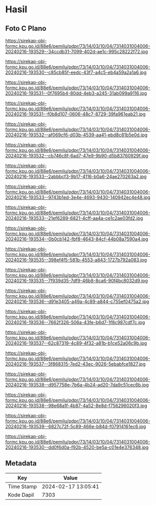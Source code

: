 # Hasil

## Foto C Plano

https://sirekap-obj-formc.kpu.go.id/88e6/pemilu/pdpr/73/14/03/10/04/7314031004006-20240216-193529--34ccdb31-7099-402d-ae1c-995c28222f72.jpg

https://sirekap-obj-formc.kpu.go.id/88e6/pemilu/pdpr/73/14/03/10/04/7314031004006-20240216-193530--c85cb85f-eedc-43f7-a4c5-eb4a59a2a1a6.jpg

https://sirekap-obj-formc.kpu.go.id/88e6/pemilu/pdpr/73/14/03/10/04/7314031004006-20240216-193531--0f7695b4-80dd-4eb3-a245-31ab099a9116.jpg

https://sirekap-obj-formc.kpu.go.id/88e6/pemilu/pdpr/73/14/03/10/04/7314031004006-20240216-193531--f0b8d107-0606-48c7-8729-39fa961eab21.jpg

https://sirekap-obj-formc.kpu.go.id/88e6/pemilu/pdpr/73/14/03/10/04/7314031004006-20240216-193532--af069cf6-d03b-4539-aa41-ebd8c81b5e0d.jpg

https://sirekap-obj-formc.kpu.go.id/88e6/pemilu/pdpr/73/14/03/10/04/7314031004006-20240216-193532--cb746c8f-6ad7-47e9-9b90-d5b83760929f.jpg

https://sirekap-obj-formc.kpu.go.id/88e6/pemilu/pdpr/73/14/03/10/04/7314031004006-20240216-193533--2abbbcf3-9b17-4116-b0a6-24ae270263a2.jpg

https://sirekap-obj-formc.kpu.go.id/88e6/pemilu/pdpr/73/14/03/10/04/7314031004006-20240216-193533--9743b1ed-3e4e-4693-9430-140942ec4e48.jpg

https://sirekap-obj-formc.kpu.go.id/88e6/pemilu/pdpr/73/14/03/10/04/7314031004006-20240216-193533--21ef6289-6821-4cff-aa4a-ce1c2ae03fd2.jpg

https://sirekap-obj-formc.kpu.go.id/88e6/pemilu/pdpr/73/14/03/10/04/7314031004006-20240216-193534--0b0cb142-fbf8-4643-84cf-44b08a7590a4.jpg

https://sirekap-obj-formc.kpu.go.id/88e6/pemilu/pdpr/73/14/03/10/04/7314031004006-20240216-193535--398ef4f5-581b-4553-a843-1727b792a083.jpg

https://sirekap-obj-formc.kpu.go.id/88e6/pemilu/pdpr/73/14/03/10/04/7314031004006-20240216-193535--7f939d35-7df9-46b8-8ca6-90f4bc8032d9.jpg

https://sirekap-obj-formc.kpu.go.id/88e6/pemilu/pdpr/73/14/03/10/04/7314031004006-20240216-193536--d91e3405-a49a-4c89-a844-c755ef0475a2.jpg

https://sirekap-obj-formc.kpu.go.id/88e6/pemilu/pdpr/73/14/03/10/04/7314031004006-20240216-193536--7662f326-506a-43fe-b6d7-1f8c987cdf7c.jpg

https://sirekap-obj-formc.kpu.go.id/88e6/pemilu/pdpr/73/14/03/10/04/7314031004006-20240216-193537--62c87319-4c89-4f32-a81b-b1ce52a06c9b.jpg

https://sirekap-obj-formc.kpu.go.id/88e6/pemilu/pdpr/73/14/03/10/04/7314031004006-20240216-193537--3f868315-7ed2-43ec-9026-5ebabfce1827.jpg

https://sirekap-obj-formc.kpu.go.id/88e6/pemilu/pdpr/73/14/03/10/04/7314031004006-20240216-193538--d957758e-7b6a-4b24-ad20-7da9c51cec6b.jpg

https://sirekap-obj-formc.kpu.go.id/88e6/pemilu/pdpr/73/14/03/10/04/7314031004006-20240216-193538--98e68a1f-4b87-4a52-8e8d-f756296020f3.jpg

https://sirekap-obj-formc.kpu.go.id/88e6/pemilu/pdpr/73/14/03/10/04/7314031004006-20240216-193539--6827c72f-5c89-466e-b84d-f07914161ec6.jpg

https://sirekap-obj-formc.kpu.go.id/88e6/pemilu/pdpr/73/14/03/10/04/7314031004006-20240216-193530--dd0f6d0a-f92b-4520-be5a-c01e4e376348.jpg


## Metadata

| Key        | Value               |
| ---------- | ------------------- |
| Time Stamp | 2024-02-17 13:05:41 |
| Kode Dapil | 7303                |



